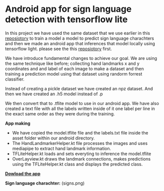 # Android app for sign language detection with tensorflow lite

In this project we have used the same dataset that we use earlier in this [reposiotory](https://github.com/LordMahi19/ASL-detection) to train a model a model to predict sign language charachters and then we made an android app that inferences that model locally using tensorflow light. please see the this [reposiotory](https://github.com/LordMahi19/ASL-detection) first.

We have introduce fundamental changes to achieve our goal. We are using the same technique like before; collecting hand landmarks x and y coordinates and and label of each image to make a dataset and then training a prediction model using that dataset using randorm forrest classifier.

Instead of creating a pickle dataset we have created an npz dataset. And then we have created an .h5 model instead of .p

We then convert that to .tflite model to use in our android app. We have also created a text file with all the labels written inside of it one label per line in the exact same order as they were during the training.

**App making**

- We have copied the model.tflite file and the labels.txt file inside the asset folder within our android directory.
- The HandLandmarkerHelper.kt file processes the images and uses mediapipe to extract hand landmark information.
- TFLiteHelper.kt loads and sets everyting to inference the model.tflite
- OverLayview.kt draws the landmark connections, makes predictions using the TFLiteHelper.kt class and displays the predicted class.

[**Dowload the app**](https://lut-my.sharepoint.com/:u:/g/personal/mahi_talukder_student_lut_fi/EQjG3WvGn7hGttbHXBUil6IB_NdItEkd-Z19qzHSJObz1A?e=jhvUki)

**Sign language charachter:**
(signs.png)
